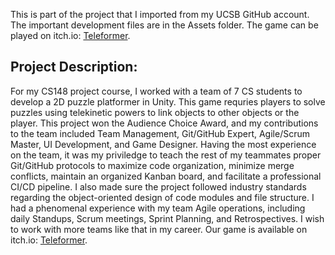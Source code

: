 
This is part of the project that I imported from my UCSB GitHub account. The important development files are in the Assets folder. The game can be played on itch.io: [Teleformer](https://qiruhu.itch.io/teleformer).

## Project Description:
For my CS148 project course, I worked with a team of 7 CS students to develop a 2D puzzle platformer in Unity. This game requries players to solve puzzles using telekinetic powers to link objects to other objects or the player. This project won the Audience Choice Award, and my contributions to the team included Team Management, Git/GitHub Expert, Agile/Scrum Master, UI Development, and Game Designer. Having the most experience on the team, it was my priviledge to teach the rest of my teammates proper Git/GitHub protocols to maximize code organization, minimize merge conflicts, maintain an organized Kanban board, and facilitate a professional CI/CD pipeline. I also made sure the project followed industry standards regarding the object-oriented design of code modules and file structure. I had a phenomenal experience with my team Agile operations, including daily Standups, Scrum meetings, Sprint Planning, and Retrospectives. I wish to work with more teams like that in my career. Our game is available on itch.io: [Teleformer](https://qiruhu.itch.io/teleformer).
